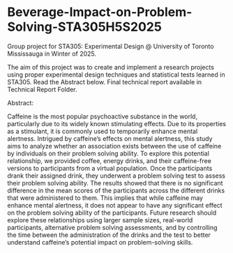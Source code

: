 # Beverage-Impact-on-Problem-Solving-STA305H5S2025
Group project for STA305: Experimental Design @ University of Toronto Mississauga in Winter of 2025.

The aim of this project was to create and implement a research projects using proper experimental design techniques and statistical tests learned in STA305. Read the Abstract below. Final technical report available in Technical Report Folder.

Abstract:

Caffeine is the most popular psychoactive substance in the world, particularly due to its widely known stimulating effects. Due to its properties as a stimulant, it is commonly used to temporarily enhance mental alertness. Intrigued by caffeine’s effects on mental alertness, this study aims to analyze whether an association exists between the use of caffeine by individuals on their problem solving ability. To explore this potential relationship, we provided coffee, energy drinks, and their caffeine-free versions to participants from a virtual population. Once the participants drank their assigned drink, they underwent a problem solving test to assess their problem solving ability. The results showed that there is no significant difference in the mean scores of the participants across the different drinks that were administered to them. This implies that while caffeine may enhance mental alertness, it does not appear to have any significant effect on the problem solving ability of the participants.  Future research should explore these relationships using larger sample sizes, real-world participants, alternative problem solving assessments, and by controlling the time between the administration of the drinks and the test to better understand caffeine’s potential impact on problem-solving skills.
